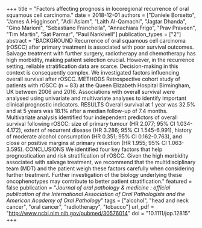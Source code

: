 +++
title = "Factors affecting prognosis in locoregional recurrence of oral squamous cell carcinoma."
date = 2018-12-01
authors = ["Daniele Borsetto", "James A Higginson", "Adil Aslam", "Laith Al-Qamachi", "Jagtar Dhanda", "Gino Marioni", "Sebastiano Franchella", "Annachiara Frigo", "Prav Praveen", "Tim Martin", "Sat Parmar", "Paul Nankivell"]
publication_types = ["2"]
abstract = "BACKGROUND Recurrence of oral squamous cell carcinoma (rOSCC) after primary treatment is associated with poor survival outcomes. Salvage treatment with further surgery, radiotherapy and chemotherapy has high morbidity, making patient selection crucial. However, in the recurrence setting, reliable stratification data are scarce. Decision-making in this context is consequently complex. We investigated factors influencing overall survival after rOSCC. METHODS Retrospective cohort study of patients with rOSCC (n = 83) at the Queen Elizabeth Hospital Birmingham, UK between 2006 and 2016. Associations with overall survival were analysed using univariate and multivariate analyses to identify important clinical prognostic indicators. RESULTS Overall survival at 1 year was 32.5% and at 5 years was 18.1% after a median follow-up of 7.4 months. Multivariate analysis identified four independent predictors of overall survival following rOSCC: size of primary tumour (HR 2.077; 95% CI 1.034-4.172), extent of recurrent disease (HR 3.286; 95% CI 1.545-6.991), history of moderate alcohol consumption (HR 0.351; 95% CI 0.162-0.763), and close or positive margins at primary resection (HR 1.955; 95% CI 1.063-3.595). CONCLUSIONS We identified four key factors that help prognostication and risk stratification of rOSCC. Given the high morbidity associated with salvage treatment, we recommend that the multidisciplinary team (MDT) and the patient weigh these factors carefully when considering further treatment. Further investigation of the biology underlying these oncophenotypes may contribute to better patient stratification."
featured = false
publication = "*Journal of oral pathology & medicine : official publication of the International Association of Oral Pathologists and the American Academy of Oral Pathology*"
tags = ["alcohol", "head and neck cancer", "oral cancer", "radiotherapy", "tobacco"]
url_pdf = "http://www.ncbi.nlm.nih.gov/pubmed/30576014"
doi = "10.1111/jop.12815"
+++

